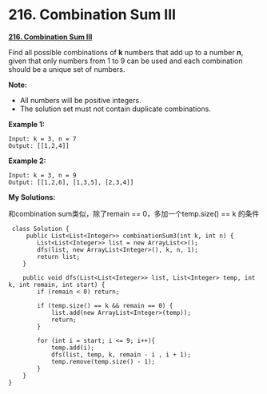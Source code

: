 # 216. Combination Sum III

[**216. Combination Sum III**](https://leetcode.com/problems/combination-sum-iii/description/)

Find all possible combinations of **k** numbers that add up to a number **n**, given that only numbers from 1 to 9 can be used and each combination should be a unique set of numbers.

**Note:**

* All numbers will be positive integers.
* The solution set must not contain duplicate combinations.

**Example 1:**

```text
Input: k = 3, n = 7
Output: [[1,2,4]]
```

**Example 2:**

```text
Input: k = 3, n = 9
Output: [[1,2,6], [1,3,5], [2,3,4]]
```

**My Solutions:**

和combination sum类似，除了remain == 0，多加一个temp.size\(\) == k 的条件

```text
 class Solution {   
     public List<List<Integer>> combinationSum3(int k, int n) {
        List<List<Integer>> list = new ArrayList<>();
        dfs(list, new ArrayList<Integer>(), k, n, 1);
        return list;
    }
    
    public void dfs(List<List<Integer>> list, List<Integer> temp, int k, int remain, int start) {
        if (remain < 0) return;
        
        if (temp.size() == k && remain == 0) {
            list.add(new ArrayList<Integer>(temp)); 
            return;
        } 
        
        for (int i = start; i <= 9; i++){
            temp.add(i);
            dfs(list, temp, k, remain - i , i + 1);
            temp.remove(temp.size() - 1);
        }
    }
}
```

